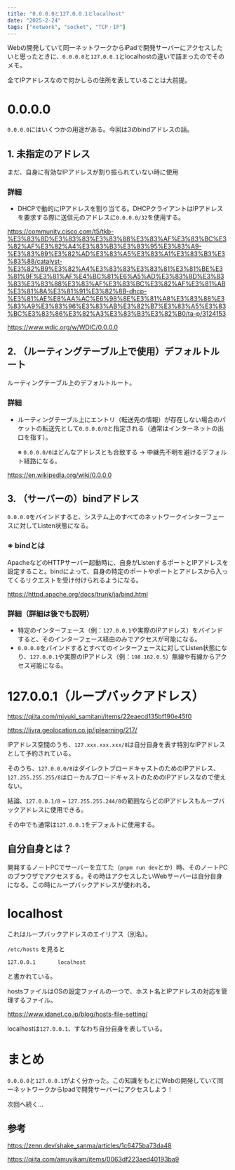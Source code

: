 ```yaml
---
title: "0.0.0.0と127.0.0.1とlocalhost"
date: "2025-2-24"
tags: ["network", "socket", "TCP・IP"]
---
```


Webの開発していて同一ネットワークからiPadで開発サーバーにアクセスしたいと思ったときに、`0.0.0.0`と`127.0.0.1`とlocalhostの違いで詰まったのでそのメモ。

全てIPアドレスなので何かしらの住所を表していることは大前提。

# 0.0.0.0

`0.0.0.0`にはいくつかの用途がある。今回は3のbindアドレスの話。

## 1. 未指定のアドレス

まだ、自身に有効なIPアドレスが割り振られていない時に使用

### 詳細

- DHCPで動的にIPアドレスを割り当てる。DHCPクライアントはIPアドレスを要求する際に送信元のアドレスに`0.0.0.0/32`を使用する。

https://community.cisco.com/t5/tkb-%E3%83%8D%E3%83%83%E3%83%88%E3%83%AF%E3%83%BC%E3%82%AF%E3%82%A4%E3%83%B3%E3%83%95%E3%83%A9-%E3%83%89%E3%82%AD%E3%83%A5%E3%83%A1%E3%83%B3%E3%83%88/catalyst-%E3%82%B9%E3%82%A4%E3%83%83%E3%83%81%E3%81%BE%E3%81%9F%E3%81%AF%E4%BC%81%E6%A5%AD%E3%83%8D%E3%83%83%E3%83%88%E3%83%AF%E3%83%BC%E3%82%AF%E3%81%AB%E3%81%8A%E3%81%91%E3%82%8B-dhcp-%E3%81%AE%E8%AA%AC%E6%98%8E%E3%81%A8%E3%83%88%E3%83%A9%E3%83%96%E3%83%AB%E3%82%B7%E3%83%A5%E3%83%BC%E3%83%86%E3%82%A3%E3%83%B3%E3%82%B0/ta-p/3124153

https://www.wdic.org/w/WDIC/0.0.0.0

## 2. （ルーティングテーブル上で使用）デフォルトルート

ルーティングテーブル上のデフォルトルート。

### 詳細

- ルーティングテーブル上にエントリ（転送先の情報）が存在しない場合のパケットの転送先として`0.0.0.0/0`と指定される（通常はインターネットの出口を指す）。
    
    ※ `0.0.0.0/0`はどんなアドレスとも合致する → 中継先不明を避けるデフォルト経路になる。
    

https://en.wikipedia.org/wiki/0.0.0.0

## 3. （サーバーの）bindアドレス

`0.0.0.0`をバインドすると、システム上のすべてのネットワークインターフェースに対してListen状態になる。

### ※ bindとは

ApacheなどのHTTPサーバー起動時に、自身がListenするポートとIPアドレスを設定すること。bindによって、自身の特定のポートやポートとアドレスから入ってくるリクエストを受け付けられるようになる。

https://httpd.apache.org/docs/trunk/ja/bind.html

### 詳細（詳細は後でも説明）

- 特定のインターフェース（例：`127.0.0.1`や実際のIPアドレス）をバインドすると、そのインターフェース経由のみでアクセスが可能になる。
- `0.0.0.0`をバインドするとすべてのインターフェースに対してListen状態になり、`127.0.0.1`や実際のIPアドレス（例：`198.162.0.5`）無線や有線からアクセス可能になる。

# 127.0.0.1（ループバックアドレス）

https://qiita.com/miyuki_samitani/items/22eaecd135bf190e45f0

https://livra.geolocation.co.jp/iplearning/217/

IPアドレス空間のうち、`127.xxx.xxx.xxx/8`は自分自身を表す特別なIPアドレスとして予約されている。

そのうち、`127.0.0.0/8`はダイレクトブロードキャストのためのIPアドレス、`127.255.255.255/8`はローカルブロードキャストのためのIPアドレスなので使えない。

結論、`127.0.0.1/8` ~ `127.255.255.244/8`の範囲ならどのIPアドレスもループバックアドレスに使用できる。

その中でも通常は`127.0.0.1`をデフォルトに使用する。

## 自分自身とは？

開発するノートPCでサーバーを立てた（`pnpm run dev`とか）時、そのノートPCのブラウザでアクセスする。その時はアクセスしたいWebサーバーは自分自身になる。この時にループバックアドレスが使われる。

# localhost

これはループバックアドレスのエイリアス（別名）。

`/etc/hosts` を見ると

```
127.0.0.1       localhost
```

と書かれている。

hostsファイルはOSの設定ファイルの一つで、ホスト名とIPアドレスの対応を管理するファイル。

https://www.idanet.co.jp/blog/hosts-file-setting/

localhostは`127.0.0.1`、すなわち自分自身を表している。

# まとめ

`0.0.0.0`と`127.0.0.1`がよく分かった。この知識をもとにWebの開発していて同一ネットワークからIpadで開発サーバーにアクセスしよう！

次回へ続く…

## 参考

https://zenn.dev/shake_sanma/articles/1c6475ba73da48

https://qiita.com/amuyikam/items/0063df223aed40193ba9